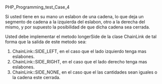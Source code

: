 PHP_Programming_test_Case_4

Si usted tiene en su mano un eslabon de una cadena, lo que deja un segmento de cadena a la izquierda del eslabon, otro a la derecha del mismo, y por supuesto la posibilidad de que dicha cadena sea cerrada.

Usted debe implementar el metodo longerSide de la clase ChainLink de tal forma que la salida de este metodo sea:

1) ChainLink::SIDE_LEFT, en el caso que el lado izquierdo tenga mas eslabones.
2) ChainLink::SIDE_RIGHT, en el caso que el lado derecho tenga mas eslabones.
3) ChainLink::SIDE_NONE, en el caso que el las cantidades sean iguales o la cadena este cerrada.
